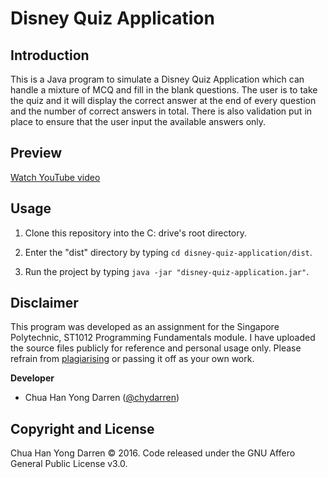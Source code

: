# Disney Quiz Application

## Introduction

This is a Java program to simulate a Disney Quiz Application which can handle a mixture of MCQ and fill in the blank questions. 
The user is to take the quiz and it will display the correct answer at the end of every question and the number of correct answers in total.
There is also validation put in place to ensure that the user input the available answers only. 

## Preview

[Watch YouTube video](https://www.youtube.com/watch?v=HWXmbGgY-as)

## Usage

1. Clone this repository into the C: drive's root directory.

2. Enter the "dist" directory by typing `cd disney-quiz-application/dist`. 

3. Run the project by typing `java -jar "disney-quiz-application.jar"`. 

## Disclaimer

This program was developed as an assignment for the Singapore Polytechnic, ST1012 Programming Fundamentals module. I have uploaded the source files publicly for reference and personal usage only. Please refrain from [plagiarising](https://www.sp.edu.sg/sp/student-services/ssc-overview/student-handbook/intellectual-property-copyright-and-plagiarism) or passing it off as your own work. 

**Developer**

- Chua Han Yong Darren ([@chydarren](https://github.com/chydarren))

## Copyright and License 

Chua Han Yong Darren © 2016. Code released under the GNU Affero General Public License v3.0.

